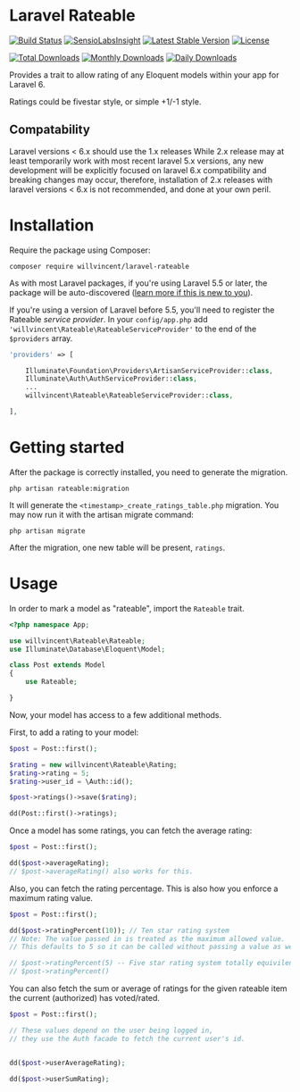 # Laravel Rateable

[![Build Status](https://travis-ci.org/willvincent/laravel-rateable.svg?branch=master)](https://travis-ci.org/willvincent/laravel-rateable)
[![SensioLabsInsight](https://img.shields.io/sensiolabs/i/08d52e5f-e13b-42db-bf3f-821d4005e6a6.svg?style=flat-square)](https://insight.sensiolabs.com/projects/08d52e5f-e13b-42db-bf3f-821d4005e6a6)
[![Latest Stable Version](https://poser.pugx.org/willvincent/laravel-rateable/v/stable.svg)](https://packagist.org/packages/willvincent/laravel-rateable) [![License](https://poser.pugx.org/willvincent/laravel-rateable/license.svg)](https://packagist.org/packages/willvincent/laravel-rateable)

[![Total Downloads](https://poser.pugx.org/willvincent/laravel-rateable/downloads.svg)](https://packagist.org/packages/willvincent/laravel-rateable) [![Monthly Downloads](https://poser.pugx.org/willvincent/laravel-rateable/d/monthly.png)](https://packagist.org/packages/willvincent/laravel-rateable) [![Daily Downloads](https://poser.pugx.org/willvincent/laravel-rateable/d/daily.png)](https://packagist.org/packages/willvincent/laravel-rateable)

Provides a trait to allow rating of any Eloquent models within your app for Laravel 6.

Ratings could be fivestar style, or simple +1/-1 style.

## Compatability

Laravel versions < 6.x should use the 1.x releases
While 2.x release may at least temporarily work with most recent laravel 5.x versions, any new development will be explicitly focused on laravel 6.x compatibility and breaking changes may occur, therefore, installation of 2.x releases with laravel versions < 6.x is not recommended, and done at your own peril.

# Installation
Require the package using Composer:

```
composer require willvincent/laravel-rateable
```

As with most Laravel packages, if you're using Laravel 5.5 or later, the package will be auto-discovered ([learn more if this is new to you](https://medium.com/@taylorotwell/package-auto-discovery-in-laravel-5-5-ea9e3ab20518)).

If you're using a version of Laravel before 5.5, you'll need to register the Rateable *service provider*. In your `config/app.php` add `'willvincent\Rateable\RateableServiceProvider'` to the end of the `$providers` array.

````php
'providers' => [

    Illuminate\Foundation\Providers\ArtisanServiceProvider::class,
    Illuminate\Auth\AuthServiceProvider::class,
    ...
    willvincent\Rateable\RateableServiceProvider::class,

],
````

# Getting started
After the package is correctly installed, you need to generate the migration.
````
php artisan rateable:migration
````

It will generate the `<timestamp>_create_ratings_table.php` migration. You may now run it with the artisan migrate command:
````
php artisan migrate
````

After the migration, one new table will be present, `ratings`.

# Usage
In order to mark a model as "rateable", import the `Rateable` trait.

````php
<?php namespace App;

use willvincent\Rateable\Rateable;
use Illuminate\Database\Eloquent\Model;

class Post extends Model
{
    use Rateable;

}
````

Now, your model has access to a few additional methods.

First, to add a rating to your model:

````php
$post = Post::first();

$rating = new willvincent\Rateable\Rating;
$rating->rating = 5;
$rating->user_id = \Auth::id();

$post->ratings()->save($rating);

dd(Post::first()->ratings);
````

Once a model has some ratings, you can fetch the average rating:
````php
$post = Post::first();

dd($post->averageRating);
// $post->averageRating() also works for this.
````

Also, you can fetch the rating percentage. This is also how you enforce a maximum rating value.

````php
$post = Post::first();

dd($post->ratingPercent(10)); // Ten star rating system
// Note: The value passed in is treated as the maximum allowed value.
// This defaults to 5 so it can be called without passing a value as well.

// $post->ratingPercent(5) -- Five star rating system totally equivilent to:
// $post->ratingPercent()
````

You can also fetch the sum or average of ratings for the given rateable item the current (authorized) has voted/rated.
````php
$post = Post::first();

// These values depend on the user being logged in,
// they use the Auth facade to fetch the current user's id.


dd($post->userAverageRating); 

dd($post->userSumRating);
````
